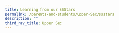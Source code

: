 ```yaml
---
title: Learning from our SSStars
permalink: /parents-and-students/Upper-Sec/ssstars
description: ""
third_nav_title: Upper Sec
---
```


